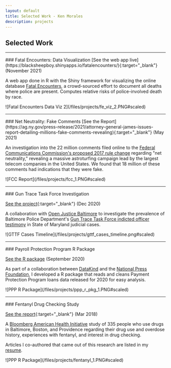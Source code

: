 ```yaml
---
layout: default
title: Selected Work - Ken Morales
description: projects
---
```


## Selected Work

---
<div class="project">
<div class="project-description">
### Fatal Encounters: Data Visualization
<span class="label">[See the web app live](https://blacksheepboy.shinyapps.io/fatalencounters/){:target="_blank"} (November 2021)</span>

A web app done in R with the Shiny framework for visualizing the online database [Fatal Encounters](https://fatalencounters.org/), a crowd-sourced effort to document all deaths where police are present. Computes relative risks of police-involved death by race.
</div>
<div class="project-image">
![Fatal Encounters Data Viz 2](/files/projects/fe_viz_2.PNG#scaled)
</div>
</div>

---
<div class="project">
<div class="project-description">
### Net Neutrality: Fake Comments
<span class="label">[See the Report](https://ag.ny.gov/press-release/2021/attorney-general-james-issues-report-detailing-millions-fake-comments-revealing){:target="_blank"} (May 2021)</span>

An investigation into the 22 million comments filed online to the [Federal Communications Commission's proposed 2017 rule change](https://www.fcc.gov/restoring-internet-freedom-comments-wc-docket-no-17-108) regarding "net neutrality," revealing a massive astroturfing campaign lead by the largest telecom companies in the United States. We found that 18 million of these comments had indications that they were fake.
</div>
<div class="project-image">
![FCC Report](/files/projects/fcc_1.PNG#scaled)
</div>
</div>

---
<div class="project">
<div class="project-description">
### Gun Trace Task Force Investigation

<span class="label">[See the project](https://github.com/openjusticebaltimore/gttf){:target="_blank"} (Dec 2020)</span>

A collaboration with [Open Justice Baltimore](https://openjusticebaltimore.org/) to investigate the prevalence of Baltimore Police Department's [Gun Trace Task Force indicted officer testimony](https://data.baltimoresun.com/news/gun-trace-overview/) in State of Maryland judicial cases.
</div>

<div class="project-image">
![GTTF Cases Timeline](/files/projects/gttf_cases_timeline.png#scaled)
</div>
</div>

---
<div class="project">
<div class="project-description">
### Payroll Protection Program R Package

<span class="label">[See the R package](https://github.com/kbmorales/PPP) (September 2020)</span>

As part of a collaboration between [DataKind](https://www.datakind.org/) and the [National Press Foundation](https://nationalpress.org/), I developed a R package that reads and cleans Payment Protection Program loans data released for 2020 for easy analysis.
</div>
<div class="project-image">
![PPP R Package](/files/projects/ppp_r_pkg_1.PNG#scaled)
</div>
</div>

---

<div class="project">
<div class="project-description">
### Fentanyl Drug Checking Study

<span class="label">[See the report](https://americanhealth.jhu.edu/fentanyl){:target="_blank"} (Mar 2018)</span>

A [Bloomberg American Health Initiative](https://americanhealth.jhu.edu/) study of 335 people who use drugs in Baltimore, Boston, and Providence regarding their drug use and overdose history, experiences with fentanyl, and interest in drug checking.

Articles I co-authored that came out of this research are listed in my [resume](/cv/index.html#selected-publications).
</div>
<div class="project-image">
![PPP R Package](/files/projects/fentanyl_1.PNG#scaled)
</div>
</div>